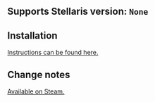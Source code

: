## Supports Stellaris version: `None`

## Installation

[Instructions can be found here.](https://github.com/Aerolfos/stellaris_mod_deploy_action/wiki/Mod-Installation)

## Change notes

[Available on Steam.](https://steamcommunity.com/sharedfiles/filedetails/changelog/2562393169)
